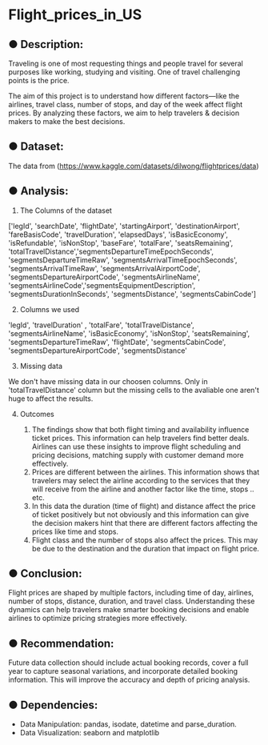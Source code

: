 # Flight_prices_in_US

● Description: 
--
Traveling is one of most requesting things and people travel for several purposes like working, studying and visiting. One of travel challenging points is the price.

The aim of this project is to understand how different factors—like the airlines, travel class, number of stops, and day of the week affect flight prices. By analyzing these factors, we aim to help travelers & decision makers to make the best decisions.

● Dataset:
--
The data from (https://www.kaggle.com/datasets/dilwong/flightprices/data)

● Analysis: 
--
1. The Columns of the dataset

['legId', 'searchDate', 'flightDate', 'startingAirport', 'destinationAirport', 'fareBasisCode', 'travelDuration', 'elapsedDays', 'isBasicEconomy', 'isRefundable', 'isNonStop', 'baseFare', 'totalFare', 'seatsRemaining', 'totalTravelDistance','segmentsDepartureTimeEpochSeconds', 'segmentsDepartureTimeRaw', 'segmentsArrivalTimeEpochSeconds', 'segmentsArrivalTimeRaw', 'segmentsArrivalAirportCode', 'segmentsDepartureAirportCode', 'segmentsAirlineName', 'segmentsAirlineCode','segmentsEquipmentDescription', 'segmentsDurationInSeconds', 'segmentsDistance', 'segmentsCabinCode']

2. Columns we used
   
'legId', 'travelDuration' , 'totalFare', 'totalTravelDistance', 'segmentsAirlineName', 'isBasicEconomy', 'isNonStop', 'seatsRemaining', 'segmentsDepartureTimeRaw', 'flightDate', 'segmentsCabinCode', 'segmentsDepartureAirportCode', 'segmentsDistance'

3. Missing data
   
We don't have missing data in our choosen columns. Only in 'totalTravelDistance' column but the missing cells to the avaliable one aren't huge to affect the results.

4. Outcomes

    1. The findings show that both flight timing and availability influence ticket prices. This information can help travelers find better deals. Airlines can use these insights to improve flight scheduling and pricing decisions, matching supply with customer demand more effectively.
    2.	Prices are different between the airlines. This information shows that travelers may select the airline according to the services that they will receive from the airline and another factor like the time, stops .. etc.
    3.	In this data the duration (time of flight) and distance affect the price of ticket positively but not obviously and this information can give the decision makers hint that there are different factors affecting the prices like time and stops.
    4.	Flight class and the number of stops also affect the prices. This may be due to the destination and the duration that impact on flight price.

● Conclusion: 
--
Flight prices are shaped by multiple factors, including time of day, airlines, number of stops, distance, duration, and travel class. Understanding these dynamics can help travelers make smarter booking decisions and enable airlines to optimize pricing strategies more effectively.

● Recommendation: 
--
Future data collection should include actual booking records, cover a full year to capture seasonal variations, and incorporate detailed booking information. This will improve the accuracy and depth of pricing analysis.

● Dependencies: 
--
- Data Manipulation: pandas, isodate, datetime and parse_duration.
- Data Visualization: seaborn and matplotlib

